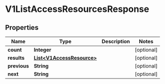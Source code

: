 
# V1ListAccessResourcesResponse

## Properties
Name | Type | Description | Notes
------------ | ------------- | ------------- | -------------
**count** | **Integer** |  |  [optional]
**results** | [**List&lt;V1AccessResource&gt;**](V1AccessResource.md) |  |  [optional]
**previous** | **String** |  |  [optional]
**next** | **String** |  |  [optional]



